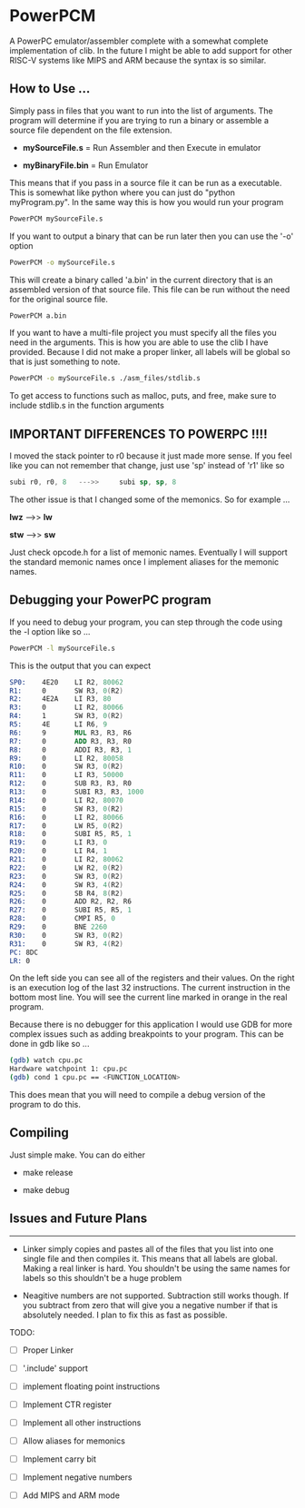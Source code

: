 # PowerPCM

A PowerPC emulator/assembler complete with a somewhat complete implementation of clib. In the future I might be able to add support for other RISC-V systems like MIPS and ARM because the syntax is so similar.

## How to Use ...

Simply pass in files that you want to run into the list of arguments. The program will determine if you are trying to run a binary or assemble a source file dependent on the file extension.

- **mySourceFile.s**  = Run Assembler and then Execute in emulator

- **myBinaryFile.bin** = Run Emulator

This means that if you pass in a source file it can be run as a executable. This is somewhat like python where you can just do "python myProgram.py". In the same way this is how you would run your program

```bash
PowerPCM mySourceFile.s
```

If you want to output a binary that can be run later then you can use the '-o' option

```bash
PowerPCM -o mySourceFile.s
```

This will create a binary called 'a.bin' in the current directory that is an assembled version of that source file. This file can be run without the need for the original source file.

```bash
PowerPCM a.bin
```

If you want to have a multi-file project you must specify all the files you need in the arguments. This is how you are able to use the clib I have provided. Because I did not make a proper linker, all labels will be global so that is just something to note.

```bash
PowerPCM -o mySourceFile.s ./asm_files/stdlib.s
```

To get access to functions such as malloc, puts, and free, make sure to include stdlib.s in the function arguments



## IMPORTANT DIFFERENCES TO POWERPC !!!!

I moved the stack pointer to r0 because it just made more sense. If you feel like you can not remember that change, just use 'sp' instead of 'r1' like so

```nasm
subi r0, r0, 8   --->>     subi sp, sp, 8
```

The other issue is that I changed some of the memonics. So for example ...

**lwz**  -->>  **lw**

**stw** -->> **sw**

Just check opcode.h for a list of memonic names. Eventually I will support the standard memonic names once I implement aliases for the memonic names.



## Debugging your PowerPC program

If you need to debug your program, you can step through the code using the -l option like so ...

```bash
PowerPCM -l mySourceFile.s
```

This is the output that you can expect

```nasm
SP0:	4E20	LI R2, 80062
R1:	    0   	SW R3, 0(R2)
R2:	    4E2A	LI R3, 80
R3:	    0	    LI R2, 80066
R4:	    1	    SW R3, 0(R2)
R5:	    4E 	    LI R6, 9
R6:  	9	    MUL R3, R3, R6
R7:	    0	    ADD R3, R3, R0
R8: 	0	    ADDI R3, R3, 1
R9:	    0	    LI R2, 80058
R10:	0	    SW R3, 0(R2)
R11:	0	    LI R3, 50000
R12:	0	    SUB R3, R3, R0
R13:	0	    SUBI R3, R3, 1000
R14:	0	    LI R2, 80070
R15:	0	    SW R3, 0(R2)
R16:	0	    LI R2, 80066
R17:	0	    LW R5, 0(R2)
R18:	0	    SUBI R5, R5, 1
R19:	0	    LI R3, 0
R20:	0	    LI R4, 1
R21:	0	    LI R2, 80062
R22:	0	    LW R2, 0(R2)
R23:	0	    SW R3, 0(R2)
R24:	0	    SW R3, 4(R2)
R25:	0	    SB R4, 8(R2)
R26:	0	    ADD R2, R2, R6
R27:	0	    SUBI R5, R5, 1
R28:	0	    CMPI R5, 0
R29:	0	    BNE 2260
R30:	0	    SW R3, 0(R2)
R31:	0	    SW R3, 4(R2)
PC:	8DC
LR:	0

```

On the left side you can see all of the registers and their values. On the right is an execution log of the last 32 instructions. The current instruction in the bottom most line. You will see the current line marked in orange in the real program.



Because there is no debugger for this application I would use GDB for more complex issues such as adding breakpoints to your program. This can be done in gdb like so ...

```bash
(gdb) watch cpu.pc
Hardware watchpoint 1: cpu.pc
(gdb) cond 1 cpu.pc == <FUNCTION_LOCATION>
```

This does mean that you will need to compile a debug version of the program to do this.



## Compiling

Just simple make. You can do either

- make release

- make debug



## Issues and Future Plans

---

- Linker simply copies and pastes all of the files that you list into one single file and then compiles it. This means that all labels are global. Making a real linker is hard. You shouldn't be using the same names for labels so this shouldn't be a huge problem

- Neagitive numbers are not supported. Subtraction still works though. If you subtract  from zero that will give you a negative number if that is absolutely needed. I plan to fix this as fast as possible.



TODO:

- [ ] Proper Linker

- [ ] '.include' support

- [ ] implement floating point instructions

- [ ] Implement CTR register

- [ ] Implement all other instructions

- [ ] Allow aliases for memonics

- [ ] Implement carry bit

- [ ] Implement negative numbers

- [ ] Add MIPS and ARM mode
